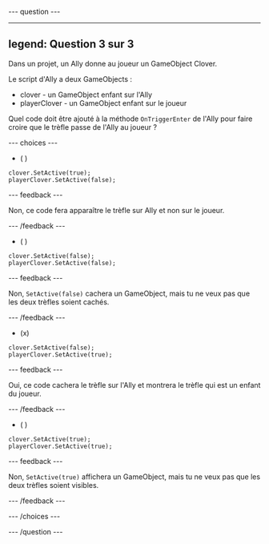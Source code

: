 
--- question ---

---
legend: Question 3 sur 3
---

Dans un projet, un Ally donne au joueur un GameObject Clover.

Le script d'Ally a deux GameObjects :
+ clover - un GameObject enfant sur l'Ally
+ playerClover - un GameObject enfant sur le joueur

Quel code doit être ajouté à la méthode `OnTriggerEnter` de l'Ally pour faire croire que le trèfle passe de l'Ally au joueur ?

--- choices ---

- ( )

```
clover.SetActive(true);
playerClover.SetActive(false);
```

  --- feedback ---

  Non, ce code fera apparaître le trèfle sur Ally et non sur le joueur.

  --- /feedback ---

- ( )

```
clover.SetActive(false);
playerClover.SetActive(false);
```

  --- feedback ---

  Non, `SetActive(false)` cachera un GameObject, mais tu ne veux pas que les deux trèfles soient cachés.

  --- /feedback ---

- (x)

```
clover.SetActive(false);
playerClover.SetActive(true);
```

  --- feedback ---

  Oui, ce code cachera le trèfle sur l'Ally et montrera le trèfle qui est un enfant du joueur.

  --- /feedback ---

- ( )

```
clover.SetActive(true);
playerClover.SetActive(true);
```

  --- feedback ---

  Non, `SetActive(true)` affichera un GameObject, mais tu ne veux pas que les deux trèfles soient visibles.

  --- /feedback ---

--- /choices ---

--- /question ---
